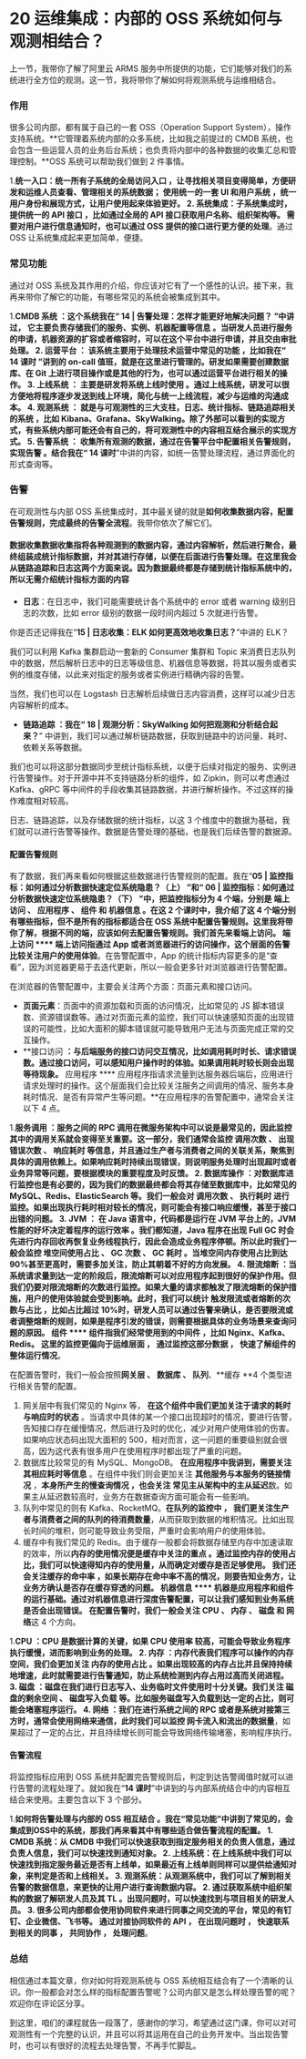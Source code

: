 # 20 运维集成：内部的 OSS 系统如何与观测相结合？

上一节，我带你了解了阿里云 ARMS 服务中所提供的功能，它们能够对我们的系统进行全方位的观测。这一节，我将带你了解如何将观测系统与运维相结合。

### 作用

很多公司内部，都有属于自己的一套 OSS（Operation Support System），操作支持系统。\*\*它管理着系统内部的众多系统，比如我之前提过的 CMDB 系统，也会包含一些运营人员的业务后台系统；也负责将内部中的各种数据的收集汇总和管理控制。\*\*OSS 系统可以帮助我们做到 2 件事情。

1.**统一入口：统一所有子系统的全局访问入口 **，让寻找相关项目变得简单，方便研发和运维人员查看、管理相关的系统数据；** 使用统一的一套 UI 和用户系统 **，统一用户身份和展现方式，让用户使用起来体验更好。
2.** 系统集成：子系统集成时，提供统一的 API 接口 **，比如通过全局的 API 接口获取用户名称、组织架构等。** 需要对用户进行信息通知时，也可以通过 OSS 提供的接口进行更方便的处理**。通过 OSS 让系统集成起来更加简单，便捷。

### 常见功能

通过对 OSS 系统及其作用的介绍，你应该对它有了一个感性的认识。接下来，我再来带你了解它的功能，有哪些常见的系统会被集成到其中。

1.**CMDB 系统 **：这个系统我在“** 14 | 告警处理：怎样才能更好地解决问题？ **”中讲过，** 它主要负责存储我们的服务、实例、机器配置等信息 **。当研发人员进行服务的申请，机器资源的扩容或者缩容时，可以在这个平台中进行申请，并且交由审批处理。
2.** 运营平台 **：** 该系统主要用于处理技术运营中常见的功能 **，比如我在“** 14 课时 **”讲到的 on-call 值班，就是在这里进行管理的。研发如果需要创建数据库、在 Git 上进行项目操作或是其他的行为，也可以通过运营平台进行相关的操作。
3.** 上线系统 **：** 主要是研发将系统上线时使用 **。通过上线系统，研发可以很方便地将程序逐步发送到线上环境，简化与统一上线流程，减少与运维的沟通成本。
4.** 观测系统 **：** 就是与可观测性的三大支柱，日志、统计指标、链路追踪相关的系统 **，比如 Kibana、Grafana、SkyWalking。除了外部可以看到的实现方式，有些系统内部可能还会有自己的，将可观测性中的内容相互结合展示的实现方式。
5.** 告警系统 **：** 收集所有观测的数据，通过在告警平台中配置相关告警规则，实现告警 **。结合我在“** 14 课时**”中讲的内容，如统一告警处理流程，通过界面化的形式查询等。

### 告警

在可观测性与内部 OSS 系统集成时，其中最关键的就是**如何收集数据内容，配置告警规则，完成最终的告警全流程**。我带你依次了解它们。

#### 数据收集**数据收集指将各种观测到的数据内容，通过内容解析，然后进行聚合，最终组装成统计指标数据，并对其进行存储**，以便在后面进行告警处理。在这里我会从链路追踪和日志这两个方面来说。因为数据最终都是存储到统计指标系统中的，所以无需介绍统计指标方面的内容

- **日志**：在日志中，我们可能需要统计各个系统中的 error 或者 warning 级别日志的次数，比如 error 级别的数据一段时间内超过 5 次就进行告警。

你是否还记得我在“**15 | 日志收集：ELK 如何更高效地收集日志？**”中讲的 ELK？

我们可以利用 Kafka 集群启动一套新的 Consumer 集群和 Topic 来消费日志队列中的数据，然后解析日志中的日志等级信息、机器信息等数据，将其以服务或者实例的维度存储，以此来对指定的服务或者实例进行精确内容的告警。

当然，我们也可以在 Logstash 日志解析后续做日志内容消费，这样可以减少日志内容解析的成本。

- **链路追踪 **：我在“** 18 | 观测分析：SkyWalking 如何把观测和分析结合起来？**” 中讲到，我们可以通过解析链路数据，获取到链路中的访问量、耗时、依赖关系等数据。

我们也可以将这部分数据同步至统计指标系统，以便于后续对指定的服务、实例进行告警操作。对于开源中并不支持链路分析的组件，如 Zipkin，则可以考虑通过 Kafka、gRPC 等中间件的手段收集其链路数据，并进行解析操作。不过这样的操作难度相对较高。

日志、链路追踪，以及存储数据的统计指标，以这 3 个维度中的数据为基础，我们就可以进行告警等操作。数据是告警处理的基础，也是我们后续告警的数据源。

#### 配置告警规则

有了数据，我们再来看如何根据这些数据进行告警规则的配置。我在“**05 | 监控指标：如何通过分析数据快速定位系统隐患？（上） **”和“** 06 | 监控指标：如何通过分析数据快速定位系统隐患？（下） **”中，把监控指标分为 4 个端，分别是** 端上访问 **、** 应用程序 **、** 组件 **和** 机器信息 **。在这 2 个课时中，我介绍了这 4 个端分别有哪些指标，但不是所有的指标都适合在 OSS 系统中配置告警规则。这里我将带你了解，根据不同的端，应该如何去配置告警规则。我们首先来看端上访问。** 端上访问 \*\*\*\* 端上访问指通过 App 或者浏览器进行的访问操作，这个层面的告警比较关注用户的使用体验**。在告警配置中，App 的统计指标内容更多的是“查看”，因为浏览器更易于去迭代更新，所以一般会更多针对浏览器进行告警配置。

在浏览器的告警配置中，主要会关注两个方面：页面元素和接口访问。

- **页面元素**：页面中的资源加载和页面的访问情况，比如常见的 JS 脚本错误数、资源错误数等。通过对页面元素的监控，我们可以快速感知页面的出现错误的可能性，比如大面积的脚本错误就可能导致用户无法与页面完成正常的交互操作。
- \*\*接口访问 **：与后端服务的接口访问交互情况，比如调用耗时时长、请求错误数。通过接口访问，可以感知用户操作时的体验。如果调用耗时较长则会出现等待现象。** 应用程序 \*\*\*\* 应用程序指请求流量到达服务器后端后，应用进行请求处理时的操作。这个层面我们会比较关注服务之间调用的情况、服务本身耗时情况、是否有异常产生等问题。\*\*在应用程序的告警配置中，通常会关注以下 4 点。

1.**服务调用 **：服务之间的 RPC 调用在微服务架构中可以说是最常见的，因此监控其中的调用关系就会变得至关重要。这一部分，我们通常会监控** 调用次数 **、** 出现错误次数 **、** 响应耗时 **等信息，并且通过生产者与消费者之间的关联关系，聚焦到具体的调用依赖上。如果响应耗时持续出现错误，则说明服务处理时出现超时或者业务异常等问题，要根据模块的重要程度及时反馈。
2.** 数据库操作 **：对数据库进行监控也是有必要的，因为我们的数据最终都会将其存储至数据库中，比如常见的 MySQL、Redis、ElasticSearch 等。我们一般会对** 调用次数 **、** 执行耗时 **进行监控。如果出现执行耗时相对较长的情况，则可能会有接口响应缓慢，甚至于接口出错的问题。
3.** JVM **：** 在 Java 语言中，代码都是运行在 JVM 平台上的，JVM 性能的好坏决定着程序的运行效率 **。我们都知道，Java 程序在出现 Full GC 时会先进行内存回收再恢复业务线程执行，因此会造成业务程序停顿。所以此时我们一般会监控** 堆空间使用占比 **、** GC 次数 **、** GC 耗时 **。当堆空间内存使用占比到达 90%甚至更高时，需要多加关注，防止其朝着不好的方向发展。
4.** 限流熔断 **：当系统请求量到达一定的阶段后，限流熔断可以对应用程序起到很好的保护作用。但我们仍要对限流熔断的次数进行监控。如果大量的请求都触发了限流熔断的保护措施，用户的使用体验就会受到影响。此时，我们可以统计** 触发限流或者熔断的次数与占比 **，比如占比超过 10%时，研发人员可以通过告警来确认，是否要限流或者调整熔断的规则，如果是程序引发的错误，则需要根据具体的业务场景来查询问题的原因。** 组件 \*\*\*\* 组件指我们经常使用到的中间件 **，比如 Nginx、Kafka、Redis。** 这里的监控更偏向于运维层面 **，** 通过监控这部分数据 **，** 快速了解组件的整体运行情况**。

在配置告警时，我们一般会按照**网关层 **、** 数据库 **、** 队列**、\*\*缓存 \*\*4 个类型进行相关告警的配置。

1. 网关层中有我们常见的 Nginx 等， **在这个组件中我们更加关注于请求的耗时与响应时的状态** 。当请求中具体的某一个接口出现超时的情况，要进行告警，告知接口存在缓慢情况，然后进行及时的优化，减少对用户使用体验的伤害。如果响应状态码出现大面积的 500，相对而言，这一问题的重要级别就会很高，因为这代表有很多用户在使用程序时都出现了严重的问题。
1. 数据库比较常见的有 MySQL、MongoDB。 **在应用程序中我讲到，需要关注其相应耗时等信息** 。在组件中我们则会更加关注 **其他服务与本服务的链接情况** ，**本身所产生的慢查询情况 **，也会关注** 常见主从架构中的主从延迟**数。如果主从延迟数较高时，业务方在数据查询方面可能会有一些影响。
1. 队列中常见的则有 Kafka、RocketMQ。**在队列的监控中 **，** 我们更关注生产者与消费者之间的队列的待消费数量**，从而获取到数据的堆积情况。比如出现长时间的堆积，则可能导致业务受阻，严重时会影响用户的使用体验。
1. 缓存中有我们常见的 Redis。由于缓存一般都会将数据存储至内存中加速读取的效率，所以**内存的使用情况便是缓存中关注的重点 **。通过监控内存的使用占比，我们可以快速得知内存的使用量，从而确定对缓存是否足够使用。** 我们还会关注缓存的命中率 **，如果长期存在命中率不高的情况，则要告知业务方，让业务方确认是否存在缓存穿透的问题。** 机器信息 \*\*\*\* 机器是应用程序和组件的运行基础。通过对机器信息进行深度告警配置，可以让我们感知到业务系统是否会出现错误。 **在配置告警时，我们一般会关注** CPU **、** 内存 **、** 磁盘 **和** 网络**这 4 个方向。

1.**CPU **：CPU 是数据计算的关键，如果** CPU 使用率 **较高，可能会导致业务程序执行缓慢，进而影响到业务的处理。
2.** 内存 **：内存代表我们程序可以操作的内存空间，我们会更加关注** 内存的使用占比 **。如果出现较高的内存占比并且保持持续地增速，此时就需要进行告警通知，防止系统检测到内存占用过高而关闭进程。
3.** 磁盘 **：磁盘在我们进行日志写入、业务临时文件使用时十分关键。我们关注** 磁盘的剩余空间 **、** 磁盘写入负载 **等。比如服务磁盘写入负载到达一定的占比，则可能会堵塞程序运行。
4.** 网络 **：我们在进行系统之间的 RPC 或者是系统对接第三方时，通常会使用网络来通信，此时我们可以监控** 网卡流入和流出的数据量**，如果超过了一定的占比，并且持续增长则可能会导致网络传输堵塞，影响程序执行。

#### 告警流程

将监控指标应用到 OSS 系统并配置完告警规则后，判定到达告警阈值时就可以进行告警的流程处理了。就如我在“**14 课时**”中讲到的与内部系统结合中的内容相互结合来使用。主要包含以下 3 个部分。

1.**如何将告警处理与内部的 OSS 相互结合 **。我在“常见功能”中讲到了常见的，会集成到OSS中的系统，那我们再来看其中有哪些适合做告警流程的配置。
1\.  CMDB 系统：从 CMDB 中我们可以快速获取到指定服务相关的负责人信息，通过负责人信息，我们可以快速找到通知对象。
2\.  上线系统：在上线系统中我们可以快速找到指定服务最近是否有上线单，如果最近有上线单则同样可以提供给通知对象，来判定是否和上线相关。
3\.  观测系统：从观测系统中，我们可以了解到相关告警的数据信息，来更快的让用户进行查询数据内容。
2.** 通过获取系统中组织架构的数据了解研发人员及其 TL **。出现问题时，可以快速找到与项目相关的研发人员。
3\.  很多公司内部都会使用协同软件来进行同事之间交流的平台，常见的有钉钉、企业微信、飞书等。** 通过对接协同软件的 API **，** 在出现问题时 **，** 快速联系到相关的同事 **，** 共同协作 **，** 处理问题**。

### 总结

相信通过本篇文章，你对如何将观测系统与 OSS 系统相互结合有了一个清晰的认识。你一般都会对怎么样的指标配置告警呢？公司内部又是怎么样处理告警的呢？欢迎你在评论区分享。

到这里，咱们的课程就告一段落了，感谢你的学习，希望通过这门课，你可以对可观测性有一个完整的认识，并且可以将其运用在自己的业务开发中。当出现告警时，也可以有很好的流程去处理告警，不再手忙脚乱。
